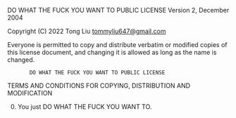    DO WHAT THE FUCK YOU WANT TO PUBLIC LICENSE
                   Version 2, December 2004
 
Copyright (C) 2022 Tong Liu <tommyliu647@gmail.com>

Everyone is permitted to copy and distribute verbatim or modified
copies of this license document, and changing it is allowed as long
as the name is changed.
 
           DO WHAT THE FUCK YOU WANT TO PUBLIC LICENSE
  TERMS AND CONDITIONS FOR COPYING, DISTRIBUTION AND MODIFICATION

 0. You just DO WHAT THE FUCK YOU WANT TO.
